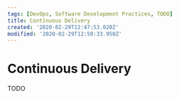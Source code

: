 ```yaml
---
tags: [DevOps, Software Development Practices, TODO]
title: Continuous Delivery
created: '2020-02-29T12:47:53.020Z'
modified: '2020-02-29T12:50:33.950Z'
---
```


# Continuous Delivery

TODO
